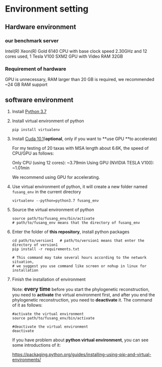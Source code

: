 # Environment setting
## Hardware environment
### our benchmark server 
Intel(R) Xeon(R) Gold 6140 CPU with base clock speed 2.30GHz and 12 cores used, 1 Tesla V100 SXM2 GPU with Video RAM 32GB
### Requirement of hardware
GPU is unnecessary, RAM larger than 20 GB is required, we recommended ~24 GB RAM support
## software environment
1. Install [Python 3.7](https://www.python.org/downloads/release/python-370/)

2. Install virtual environment of python

   ```
   pip install virtualenv
   ```

3. Install [Cuda 10.1](https://developer.nvidia.com/cuda-10.1-download-archive-base)(**optional**, only if you want to **use GPU **to accelerate)

   For my testing of 20 taxas with MSA length about 6.6K, the speed of CPU/GPU as follows:
   
   Only CPU (using 12 cores):      ~3.79min 
   Using GPU (NVIDIA TESLA V100):  ~1.01min 
   
   We recommend using GPU for accelerating.
   
4. Use virtual environment of python, it will create a new folder named `fusang_env` in the current directory

   ```
   virtualenv --python=python3.7 fusang_env
   ```

5. Source the virtual environment of python

   ```
   source path/to/fusang_env/bin/activate
   # path/to/fusang_env means that the directory of fusang_env
   ```
   
6. Enter the folder of **this repository**, install python packages

   ```
   cd path/to/version1   # path/to/version1 means that enter the directory of version1
   pip install -r requirements.txt
   
   # This command may take several hours according to the network situation,  
   # we suggest you use command like screen or nohup in linux for installation
   ```

7. Finish the installation of environment

   Note: <big>**every time**</big> before you start the phylogenetic reconstruction, you need to **activate** the virtual environment first, and after you end the phylogenetic reconstruction, you need to **deactivate** it. The command of it as follows:

   ```
   #activate the virtual environment
   source path/to/fusang_env/bin/activate
   
   #deactivate the virtual environment
   deactivate
   ```

   If you have problem about **python virtual environment**, you can see some introductions of it:

   https://packaging.python.org/guides/installing-using-pip-and-virtual-environments/

